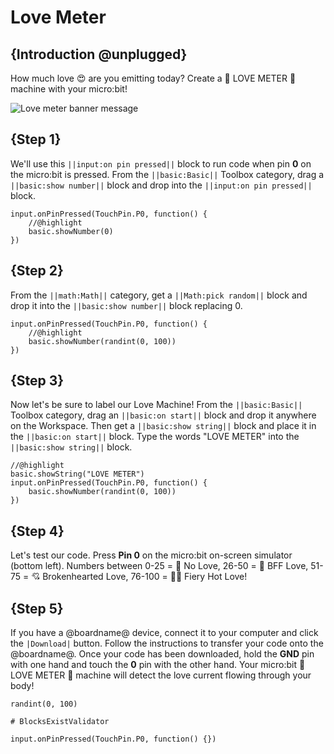 # Love Meter

## {Introduction @unplugged}

How much love 😍 are you emitting today? Create a 💓 LOVE METER 💓 machine with your micro:bit!

![Love meter banner message](/static/mb/projects/love-meter/love-meter.gif)

## {Step 1}

We'll use this ``||input:on pin pressed||`` block to run code when pin **0** on the micro:bit is pressed. From the ``||basic:Basic||`` Toolbox category, drag a ``||basic:show number||`` block and drop into the ``||input:on pin pressed||`` block.

```blocks
input.onPinPressed(TouchPin.P0, function() {
    //@highlight
    basic.showNumber(0)
})
```

## {Step 2}

From the ``||math:Math||`` category, get a ``||Math:pick random||`` block and drop it into the ``||basic:show number||`` block replacing 0.

```blocks
input.onPinPressed(TouchPin.P0, function() {
    //@highlight
    basic.showNumber(randint(0, 100))
})
```

## {Step 3}

Now let's be sure to label our Love Machine! From the ``||basic:Basic||`` Toolbox category, drag an ``||basic:on start||`` block and drop it anywhere on the Workspace. Then get a ``||basic:show string||`` block and place it in the ``||basic:on start||`` block.  Type the words "LOVE METER" into the ``||basic:show string||`` block.

```blocks
//@highlight
basic.showString("LOVE METER")
input.onPinPressed(TouchPin.P0, function() {
    basic.showNumber(randint(0, 100))
})
```

## {Step 4}

Let's test our code. Press **Pin 0** on the micro:bit on-screen simulator (bottom left). Numbers between 0-25 = 🖤 No Love, 26-50 = 🫶 BFF Love, 51-75 = 💘 Brokenhearted Love, 76-100 = 💖🔥 Fiery Hot Love!

## {Step 5}

If you have a @boardname@ device, connect it to your computer and click the ``|Download|`` button. Follow the instructions to transfer your code onto the @boardname@. Once your code has been downloaded, hold the **GND** pin with one hand and touch the **0** pin with the other hand. Your micro:bit 💓 LOVE METER 💓 machine will detect the love current flowing through your body!

```blockconfig.global
randint(0, 100)
```

```validation.global
# BlocksExistValidator
```

```template
input.onPinPressed(TouchPin.P0, function() {})
```
